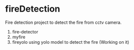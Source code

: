 # fireDetection
Fire detection project to detect the fire from cctv camera.

1. fire-detector
2. myfire
3. fireyolo using yolo model to detect the fire (Working on it)
